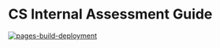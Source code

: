 # CS Internal Assessment Guide

[![pages-build-deployment](https://github.com/tahayparker/CSProjGuide/actions/workflows/pages/pages-build-deployment/badge.svg)](https://github.com/tahayparker/CSProjGuide/actions/workflows/pages/pages-build-deployment)